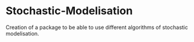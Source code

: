 # Stochastic-Modelisation
Creation of a package to be able to use different algorithms of stochastic modelisation.
